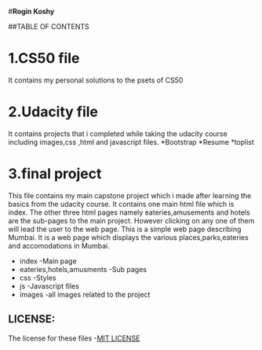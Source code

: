 #**Rogin Koshy**



##TABLE OF CONTENTS

# 1.CS50 file

It contains my personal solutions to the psets of CS50





# 2.Udacity file


It contains projects that i completed while taking the udacity course including images,css ,html and javascript files.
*Bootstrap
*Resume
*toplist





# 3.final project

This file contains my main capstone project which i made after learning the basics from the udacity course.
It contains one main html file which is index.
The other three html pages namely eateries,amusements and hotels are the sub-pages to the main project.
   However clicking on any one of them will lead the user to the web page.
This is a simple web page describing Mumbai.
It is a web page which displays the various places,parks,eateries and accomodations in Mumbai.
* index                       -Main page
* eateries,hotels,amusments   -Sub pages
* css                         -Styles
* js                          -Javascript files                
* images                      -all images related to the project  

## LICENSE:
The license for these files -[MIT LICENSE](https://choosealicense.com/licenses/mit/)